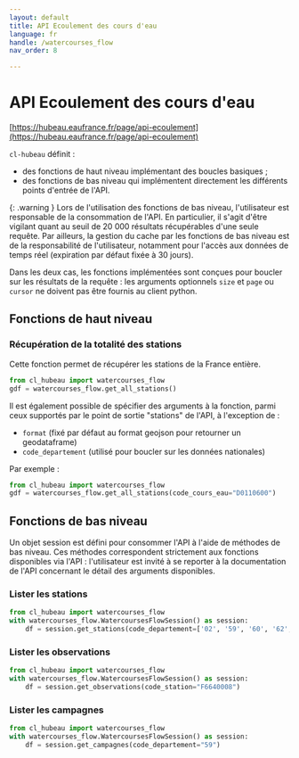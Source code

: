 ```yaml
---
layout: default
title: API Ecoulement des cours d'eau
language: fr
handle: /watercourses_flow
nav_order: 8

---
```

# API Ecoulement des cours d'eau

[https://hubeau.eaufrance.fr/page/api-ecoulement](https://hubeau.eaufrance.fr/page/api-ecoulement)

`cl-hubeau` définit :

* des fonctions de haut niveau implémentant des boucles basiques ;
* des fonctions de bas niveau qui implémentent directement les différents points d'entrée de l'API.

{: .warning }
Lors de l'utilisation des fonctions de bas niveau, l'utilisateur est responsable
de la consommation de l'API. En particulier, il s'agit d'être vigilant quant au seuil
de 20 000 résultats récupérables d'une seule requête.
Par ailleurs, la gestion du cache par les fonctions de bas niveau est de la responsabilité 
de l'utilisateur, notamment pour l'accès aux données de temps réel (expiration par défaut
fixée à 30 jours).

Dans les deux cas, les fonctions implémentées sont conçues pour boucler sur les résultats de la
requête : les arguments optionnels `size` et `page` ou `cursor` ne doivent pas être fournis
au client python.

## Fonctions de haut niveau

### Récupération de la totalité des stations

Cette fonction permet de récupérer les stations de la France entière.

```python
from cl_hubeau import watercourses_flow
gdf = watercourses_flow.get_all_stations()
```

Il est également possible de spécifier des arguments à la fonction, parmi ceux supportés
par le point de sortie "stations" de l'API, à l'exception de :
* `format` (fixé par défaut au format geojson pour retourner un geodataframe)
* `code_departement` (utilisé pour boucler sur les données nationales)

Par exemple :
```python
from cl_hubeau import watercourses_flow
gdf = watercourses_flow.get_all_stations(code_cours_eau="D0110600")
```

## Fonctions de bas niveau

Un objet session est défini pour consommer l'API à l'aide de méthodes de bas niveau.
Ces méthodes correspondent strictement aux fonctions disponibles via l'API : l'utilisateur
est invité à se reporter à la documentation de l'API concernant le détail des arguments
disponibles.

### Lister les stations

```python
from cl_hubeau import watercourses_flow
with watercourses_flow.WatercoursesFlowSession() as session:
    df = session.get_stations(code_departement=['02', '59', '60', '62', '80'], format="geojson")
```

### Lister les observations

```python
from cl_hubeau import watercourses_flow
with watercourses_flow.WatercoursesFlowSession() as session:
    df = session.get_observations(code_station="F6640008")
```

### Lister les campagnes

```python
from cl_hubeau import watercourses_flow
with watercourses_flow.WatercoursesFlowSession() as session:
    df = session.get_campagnes(code_departement="59")
```